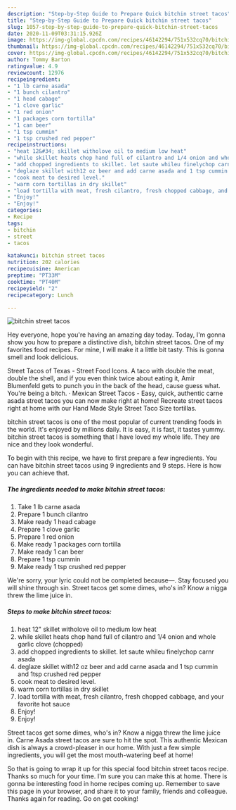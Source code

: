 ```yaml
---
description: "Step-by-Step Guide to Prepare Quick bitchin street tacos"
title: "Step-by-Step Guide to Prepare Quick bitchin street tacos"
slug: 1057-step-by-step-guide-to-prepare-quick-bitchin-street-tacos
date: 2020-11-09T03:31:15.926Z
image: https://img-global.cpcdn.com/recipes/46142294/751x532cq70/bitchin-street-tacos-recipe-main-photo.jpg
thumbnail: https://img-global.cpcdn.com/recipes/46142294/751x532cq70/bitchin-street-tacos-recipe-main-photo.jpg
cover: https://img-global.cpcdn.com/recipes/46142294/751x532cq70/bitchin-street-tacos-recipe-main-photo.jpg
author: Tommy Barton
ratingvalue: 4.9
reviewcount: 12976
recipeingredient:
- "1 lb carne asada"
- "1 bunch cilantro"
- "1 head cabage"
- "1 clove garlic"
- "1 red onion"
- "1 packages corn tortilla"
- "1 can beer"
- "1 tsp cummin"
- "1 tsp crushed red pepper"
recipeinstructions:
- "heat 12&#34; skillet witholove oil to medium low heat"
- "while skillet heats chop hand full of cilantro and 1/4 onion and whole garlic clove (chopped)"
- "add chopped ingredients to skillet. let saute whileu finelychop carnr asada"
- "deglaze skillet with12 oz beer and add carne asada and 1 tsp cummin and 1tsp crushed red pepper"
- "cook meat to desired level."
- "warm corn tortillas in dry skillet"
- "load tortilla with meat, fresh cilantro, fresh chopped cabbage, and your favorite hot sauce"
- "Enjoy!"
- "Enjoy!"
categories:
- Recipe
tags:
- bitchin
- street
- tacos

katakunci: bitchin street tacos 
nutrition: 202 calories
recipecuisine: American
preptime: "PT33M"
cooktime: "PT40M"
recipeyield: "2"
recipecategory: Lunch

---
```



![bitchin street tacos](https://img-global.cpcdn.com/recipes/46142294/751x532cq70/bitchin-street-tacos-recipe-main-photo.jpg)

Hey everyone, hope you're having an amazing day today. Today, I'm gonna show you how to prepare a distinctive dish, bitchin street tacos. One of my favorites food recipes. For mine, I will make it a little bit tasty. This is gonna smell and look delicious.

Street Tacos of Texas - Street Food Icons. A taco with double the meat, double the shell, and if you even think twice about eating it, Amir Blumenfeld gets to punch you in the back of the head, cause guess what. You&#39;re being a bitch. · Mexican Street Tacos - Easy, quick, authentic carne asada street tacos you can now make right at home! Recreate street tacos right at home with our Hand Made Style Street Taco Size tortillas.

bitchin street tacos is one of the most popular of current trending foods in the world. It's enjoyed by millions daily. It is easy, it is fast, it tastes yummy. bitchin street tacos is something that I have loved my whole life. They are nice and they look wonderful.


To begin with this recipe, we have to first prepare a few ingredients. You can have bitchin street tacos using 9 ingredients and 9 steps. Here is how you can achieve that.

<!--inarticleads1-->

##### The ingredients needed to make bitchin street tacos:

1. Take 1 lb carne asada
1. Prepare 1 bunch cilantro
1. Make ready 1 head cabage
1. Prepare 1 clove garlic
1. Prepare 1 red onion
1. Make ready 1 packages corn tortilla
1. Make ready 1 can beer
1. Prepare 1 tsp cummin
1. Make ready 1 tsp crushed red pepper


We&#39;re sorry, your lyric could not be completed because—. Stay focused you will shine through sin. Street tacos get some dimes, who&#39;s in? Know a nigga threw the lime juice in. 

<!--inarticleads2-->

##### Steps to make bitchin street tacos:

1. heat 12&#34; skillet witholove oil to medium low heat
1. while skillet heats chop hand full of cilantro and 1/4 onion and whole garlic clove (chopped)
1. add chopped ingredients to skillet. let saute whileu finelychop carnr asada
1. deglaze skillet with12 oz beer and add carne asada and 1 tsp cummin and 1tsp crushed red pepper
1. cook meat to desired level.
1. warm corn tortillas in dry skillet
1. load tortilla with meat, fresh cilantro, fresh chopped cabbage, and your favorite hot sauce
1. Enjoy!
1. Enjoy!


Street tacos get some dimes, who&#39;s in? Know a nigga threw the lime juice in. Carne Asada street tacos are sure to hit the spot. This authentic Mexican dish is always a crowd-pleaser in our home. With just a few simple ingredients, you will get the most mouth-watering beef at home! 

So that is going to wrap it up for this special food bitchin street tacos recipe. Thanks so much for your time. I'm sure you can make this at home. There is gonna be interesting food in home recipes coming up. Remember to save this page in your browser, and share it to your family, friends and colleague. Thanks again for reading. Go on get cooking!
